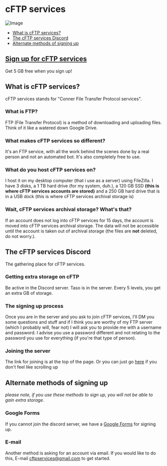 # cFTP services

![Image](https://treat.had-a.party/52085c39.png)

- [What is cFTP services?](https://thewhiteboy503.github.io/cFTPservices/#what-is-cftp-services)
- [The cFTP services Discord](https://thewhiteboy503.github.io/cFTPservices/#the-cftp-services-discord)
- [Alternate methods of signing up](https://thewhiteboy503.github.io/cFTPservices/#the-cftp-services-discord)

## [Sign up for cFTP services](https://discord.gg/5BP5UnT)
Get 5 GB free when you sign up!

## What is cFTP services?
cFTP services stands for "Conner File Transfer Protocol services".

### What is FTP?
FTP (File Transfer Protocol) is a method of downloading and uploading files. Think of it like a watered down Google Drive.

### What makes cFTP services so different?
It's an FTP service, with all the work behind the scenes done by a real person and not an automated bot. It's also completely free to use.

### What do you host cFTP services on?
I host it on my desktop computer (that i use as a server) using FileZilla. I have 3 disks, a 1 TB hard drive (for my system, duh.), a 120 GB SSD **(this is where cFTP services accounts are stored)** and a 250 GB hard drive that is in a USB dock (this is where cFTP services archival storage is)

### Wait, cFTP services archival storage? What's that?
If an account does not log into cFTP services for 15 days, the account is moved into cFTP services archival storage. The data will not be accessible until the account is taken out of archival storage (the files are **not** deleted, do not worry.).

## The cFTP services Discord
The gathering place for cFTP services.

### Getting extra storage on cFTP
Be active in the Discord server. Taso is in the server. Every 5 levels, you get an extra GB of storage.

### The signing up process
Once you are in the server and you ask to join cFTP services, I'll DM you some questions and stuff and if I think you are worthy of my FTP server (which I probably will, fear not) I will ask you to provide me with a username and password. I advise you use a password different and not relating to the password you use for everything (if you're that type of person).

### Joining the server
The link for joining is at the top of the page. Or you can just go [here](https://discord.gg/5BP5UnT) if you don't feel like scrolling up

## Alternate methods of signing up

*please note, if you use these methods to sign up, you will not be able to gain extra storage.*

### Google Forms
If you cannot join the discord server, we have a [Google Forms](https://goo.gl/forms/Y3PiZ87OPPtrYMyl2) for signing up.

### E-mail
Another method is asking for an account via email. If you would like to do this, E-mail cftpservices@gmail.com to get started.
